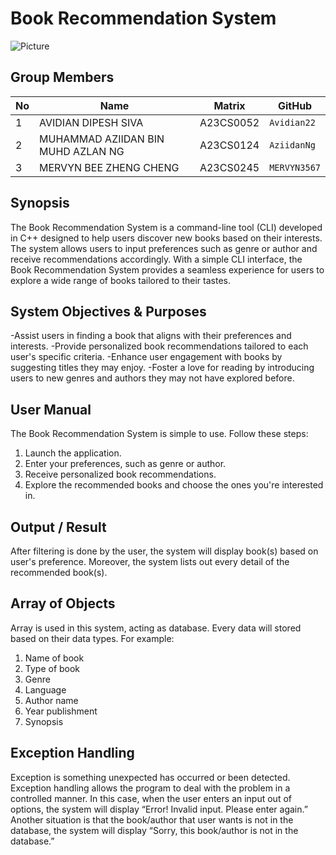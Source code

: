 # Book Recommendation System

![Picture](https://github.com/jjn7702/SECJ1023-PT2/assets/147811435/ed2211cf-c968-49a7-89ed-a169bb228fe7)



## Group Members

| No | Name                               | Matrix    | GitHub       |
|----|------------------------------------|-----------|--------------|
| 1  | AVIDIAN DIPESH SIVA                | A23CS0052 | `Avidian22`  |
| 2  | MUHAMMAD AZIIDAN BIN MUHD AZLAN NG | A23CS0124 | `AziidanNg`  |
| 3  | MERVYN BEE ZHENG CHENG             | A23CS0245 | `MERVYN3567` |

## Synopsis

The Book Recommendation System is a command-line tool (CLI) developed in C++ designed to help users discover new books based on their interests. The system allows users to input preferences such as genre or author and receive recommendations accordingly. With a simple CLI interface, the Book Recommendation System provides a seamless experience for users to explore a wide range of books tailored to their tastes.

## System Objectives & Purposes

-Assist users in finding a book that aligns with their preferences and interests.
-Provide personalized book recommendations tailored to each user's specific criteria.
-Enhance user engagement with books by suggesting titles they may enjoy.
-Foster a love for reading by introducing users to new genres and authors they may not have explored before.

## User Manual

The Book Recommendation System is simple to use. Follow these steps:

1. Launch the application.
2. Enter your preferences, such as genre or author.
3. Receive personalized book recommendations.
4. Explore the recommended books and choose the ones you're interested in.

## Output / Result

After filtering is done by the user, the system will display book(s) based on user's preference. Moreover, the system lists out every detail of the recommended book(s).

## Array of Objects

Array is used in this system, acting as database. Every data will stored based on their data types. For example:
1. Name of book
2. Type of book
3. Genre
4. Language
5. Author name
6. Year publishment
7. Synopsis

## Exception Handling

Exception is something unexpected has occurred or been detected. Exception handling allows the program to deal with the problem in a controlled manner. In this case, when the user enters an input out of options, the system will display “Error! Invalid input. Please enter again.”
Another situation is that the book/author that user wants is not in the database, the system will display “Sorry, this book/author is not in the database.”
